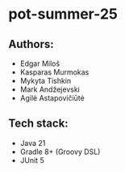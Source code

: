 # pot-summer-25
## Authors:
- Edgar Miloš
- Kasparas Murmokas
- Mykyta Tishkin
- Mark Andžejevski
- Agilė Astapovičiūtė  

## Tech stack:
- Java 21
- Gradle 8+ (Groovy DSL)
- JUnit 5
